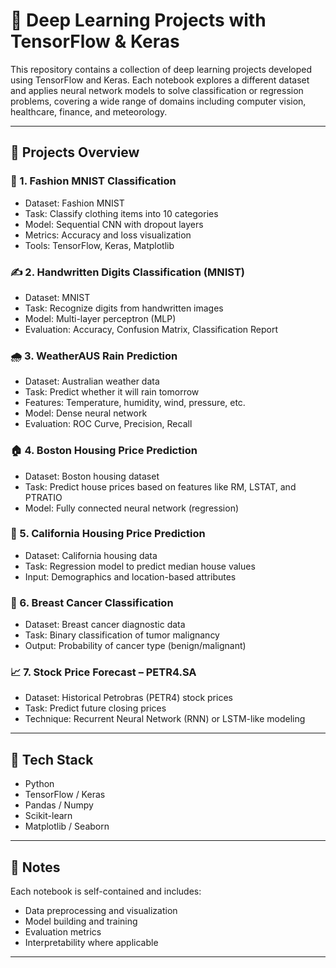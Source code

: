 
# 🤖 Deep Learning Projects with TensorFlow & Keras

This repository contains a collection of deep learning projects developed using TensorFlow and Keras. Each notebook explores a different dataset and applies neural network models to solve classification or regression problems, covering a wide range of domains including computer vision, healthcare, finance, and meteorology.

---

## 📁 Projects Overview

### 🧠 1. Fashion MNIST Classification
- Dataset: Fashion MNIST
- Task: Classify clothing items into 10 categories
- Model: Sequential CNN with dropout layers
- Metrics: Accuracy and loss visualization
- Tools: TensorFlow, Keras, Matplotlib

### ✍️ 2. Handwritten Digits Classification (MNIST)
- Dataset: MNIST
- Task: Recognize digits from handwritten images
- Model: Multi-layer perceptron (MLP)
- Evaluation: Accuracy, Confusion Matrix, Classification Report

### 🌧️ 3. WeatherAUS Rain Prediction
- Dataset: Australian weather data
- Task: Predict whether it will rain tomorrow
- Features: Temperature, humidity, wind, pressure, etc.
- Model: Dense neural network
- Evaluation: ROC Curve, Precision, Recall

### 🏠 4. Boston Housing Price Prediction
- Dataset: Boston housing dataset
- Task: Predict house prices based on features like RM, LSTAT, and PTRATIO
- Model: Fully connected neural network (regression)

### 🏡 5. California Housing Price Prediction
- Dataset: California housing data
- Task: Regression model to predict median house values
- Input: Demographics and location-based attributes

### 🧬 6. Breast Cancer Classification
- Dataset: Breast cancer diagnostic data
- Task: Binary classification of tumor malignancy
- Output: Probability of cancer type (benign/malignant)

### 📈 7. Stock Price Forecast – PETR4.SA
- Dataset: Historical Petrobras (PETR4) stock prices
- Task: Predict future closing prices
- Technique: Recurrent Neural Network (RNN) or LSTM-like modeling

---

## 🧰 Tech Stack

- Python
- TensorFlow / Keras
- Pandas / Numpy
- Scikit-learn
- Matplotlib / Seaborn


---

## 📎 Notes

Each notebook is self-contained and includes:
- Data preprocessing and visualization
- Model building and training
- Evaluation metrics
- Interpretability where applicable

---



